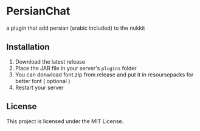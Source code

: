 # PersianChat

a plugin that add persian (arabic included) to the nukkit

## Installation
1. Download the latest release
2. Place the JAR file in your server's `plugins` folder
3. You can donwload font.zip from release and put it in resoursepacks for better font ( optional )
4. Restart your server

## License
This project is licensed under the MIT License. 
